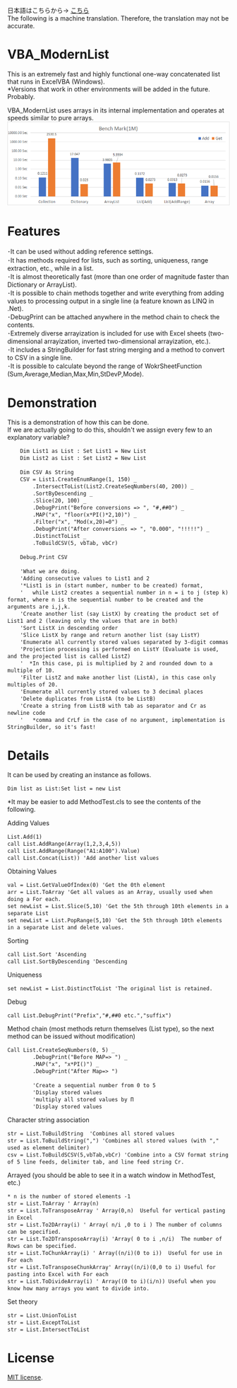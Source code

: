 日本語はこちらから→ [こちら](/README_Japanese.md)  
The following is a machine translation. Therefore, the translation may not be accurate.  
# VBA_ModernList
This is an extremely fast and highly functional one-way concatenated list that runs in ExcelVBA (Windows).   
*Versions that work in other environments will be added in the future. Probably.  
  
VBA_ModernList uses arrays in its internal implementation and operates at speeds similar to pure arrays.
 ![](/BenchMark.png?raw=true)   

# Features  
･It can be used without adding reference settings.  
･It has methods required for lists, such as sorting, uniqueness, range extraction, etc., while in a list.  
･It is almost theoretically fast (more than one order of magnitude faster than Dictionary or ArrayList).  
･It is possible to chain methods together and write everything from adding values to processing output in a single line (a feature known as LINQ in .Net).  
･DebugPrint can be attached anywhere in the method chain to check the contents.  
･Extremely diverse arrayization is included for use with Excel sheets (two-dimensional arrayization, inverted two-dimensional arrayization, etc.).  
･It includes a StringBuilder for fast string merging and a method to convert to CSV in a single line.  
･It is possible to calculate beyond the range of WokrSheetFunction (Sum,Average,Median,Max,Min,StDevP,Mode).  
 
 # Demonstration  
 This is a demonstration of how this can be done.   
 If we are actually going to do this, shouldn't we assign every few to an explanatory variable?

```VBA
    Dim List1 as List : Set List1 = New List
    Dim List2 as List : Set List2 = New List
   
    Dim CSV As String
    CSV = List1.CreateEnumRange(1, 150) _
        .IntersectToList(List2.CreateSeqNumbers(40, 200)) _
        .SortByDescending _
        .Slice(20, 100) _
        .DebugPrint("Before conversions => ", "#,##0") _
        .MAP("x", "floor(x*PI()*2,10)") _
        .Filter("x", "Mod(x,20)=0") _
        .DebugPrint("After conversions => ", "0.000", "!!!!!") _
        .DistinctToList _
        .ToBuildCSV(5, vbTab, vbCr)
        
    Debug.Print CSV
   
    'What we are doing.
    'Adding consecutive values to List1 and 2
    '*List1 is in (start number, number to be created) format,
    '   while List2 creates a sequential number in n = i to j (step k) format, where n is the sequential number to be created and the arguments are i,j,k.
    'Create another list (say ListX) by creating the product set of List1 and 2 (leaving only the values that are in both)
    'Sort ListX in descending order
    'Slice ListX by range and return another list (say ListY)
    'Enumerate all currently stored values separated by 3-digit commas
    'Projection processing is performed on ListY (Evaluate is used, and the projected list is called ListZ) 
    '  *In this case, pi is multiplied by 2 and rounded down to a multiple of 10.
    'Filter ListZ and make another list (ListA), in this case only multiples of 20.
    'Enumerate all currently stored values to 3 decimal places
    'Delete duplicates from ListA (to be ListB)
    'Create a string from ListB with tab as separator and Cr as newline code 
    '   *comma and CrLf in the case of no argument, implementation is StringBuilder, so it's fast!
```  

 
# Details
 
It can be used by creating an instance as follows.
```VBA
Dim list as List:Set list = new List
```  
*It may be easier to add MethodTest.cls to see the contents of the following.

Adding Values
```VBA
List.Add(1)
call List.AddRange(Array(1,2,3,4,5))
call List.AddRange(Range("A1:A100").Value)
call List.Concat(List)) 'Add another list values
```  

Obtaining Values
```VBA
val = List.GetValueOfIndex(0) 'Get the 0th element
arr = List.ToArray 'Get all values as an Array, usually used when doing a For each.
set newList = List.Slice(5,10) 'Get the 5th through 10th elements in a separate List
set newList = List.PopRange(5,10) 'Get the 5th through 10th elements in a separate List and delete values.
```  

Sorting
```VBA
call List.Sort 'Ascending 
call List.SortByDescending 'Descending
```  

Uniqueness
```VBA
set newList = List.DistinctToList 'The original list is retained.
```  

  
Debug
```VBA
call List.DebugPrint("Prefix","#,##0 etc.","suffix")
```  

Method chain
(most methods return themselves (List type), so the next method can be issued without modification)
```VBA
Call List.CreateSeqNumbers(0, 5) _
        .DebugPrint("Before MAP=> ") _
        .MAP("x", "x*PI()") _
        .DebugPrint("After Map=> ")
        
        'Create a sequential number from 0 to 5
        'Display stored values
        'multiply all stored values by Π
        'Display stored values
```  

Character string association
```VBA
str = List.ToBuildString  'Combines all stored values
str = List.ToBuildString(",") 'Combines all stored values (with "," used as element delimiter)
csv = List.ToBuildSCSV(5,vbTab,vbCr) 'Combine into a CSV format string of 5 line feeds, delimiter tab, and line feed string Cr.
```  

Arrayed 
(you should be able to see it in a watch window in MethodTest, etc.)
```VBA
* n is the number of stored elements -1
str = List.ToArray ' Array(n)
str = List.ToTransposeArray ' Array(0,n)  Useful for vertical pasting in Excel
str = List.To2DArray(i) ' Array( n/i ,0 to i ) The number of columns can be specified.
str = List.To2DTransposeArray(i) 'Array( 0 to i ,n/i)  The number of Rows can be specified.
str = List.ToChunkArray(i) ' Array((n/i)(0 to i))  Useful for use in For each
str = List.ToTransposeChunkArray' Array((n/i)(0,0 to i) Useful for pasting into Excel with For each
str = List.ToDivideArray(i) ' Array((0 to i)(i/n)) Useful when you know how many arrays you want to divide into.
```  
Set theory
```VBA
str = List.UnionToList 
str = List.ExceptToList
str = List.IntersectToList 
```  
 
# License
[MIT license](https://en.wikipedia.org/wiki/MIT_License).
